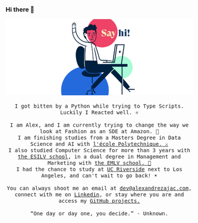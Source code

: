 ### Hi there 👋

<p align="center">
  <img src="https://raw.githubusercontent.com/alexZajac/alexZajac/master/avatar_colors.png">
  <br><br>
  <samp>
      I got bitten by a Python while trying to Type Scripts. Luckily I Reacted well. ⚛️
      <br><br>
      I am Alex, and I am currently trying to change the way we look at Fashion as an SDE at Amazon. 👕
      <br>
      I am finishing studies from a Masters Degree in Data Science and AI with <a href="https://www.polytechnique.edu/en">l'école Polytechnique. ⚔️</a> 
      <br>
      I also studied Computer Science for more than 3 years with <a href="https://www.esilv.fr/en/">the ESILV school</a>, in a dual degree in Management and Marketing with <a href="https://www.emlv.fr/en/">the EMLV school. 💼</a>
      <br>
    I had the chance to study at <a href="https://www.ucr.edu/">UC Riverside</a> next to Los Angeles, and can't wait to go back! ☀️
      <br><br>
      You can always shoot me an email at <a href="mailto:dev@alexandrezajac.com">dev@alexandrezajac.com</a>, connect with me on <a href="https://www.linkedin.com/in/alexandre-zajac/">Linkedin</a>, or stay where you are and access my <a href="https://github.com/alexZajac?tab=repositories">GitHub projects.</a>
      <br><br>
    <q>One day or day one, you decide.</q> - Unknown.
  </samp>
</p>
